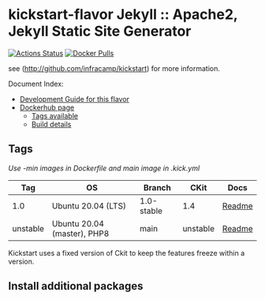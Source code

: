 
# kickstart-flavor Jekyll :: Apache2, Jekyll Static Site Generator

[![Actions Status](https://github.com/nfra-project/kickstart-flavor-jekyll/workflows/test/badge.svg)](https://github.com/nfra-project/kickstart-flavor-jekyll/actions)
[![Docker Pulls](https://img.shields.io/docker/pulls/nfra/kickstart-flavor-jekyll.svg)](https://github.com/nfra-project/kickstart-flavor-jekyll)

see (http://github.com/infracamp/kickstart) for more information.

Document Index:

- [Development Guide for this flavor](DEVELOPMENT.md)
- [Dockerhub page](https://hub.docker.com/r/nfra/kickstart-flavor-jekyll/)
    - [Tags available](https://hub.docker.com/r/nfra/kickstart-flavor-jekyll/tags/)
    - [Build details](https://hub.docker.com/r/nfra/kickstart-flavor-jekyll/builds/)


## Tags

*Use -min images in Dockerfile and main image in .kick.yml*

| Tag         | OS                            | Branch     | CKit | Docs |
|-------------|-------------------------------|------------|------|------|
| 1.0         | Ubuntu 20.04 (LTS)            | 1.0-stable | 1.4  | [Readme](https://github.com/nfra-project/kickstart-flavor-jekyll/tree/1.0-stable) |
| unstable    | Ubuntu 20.04 (master), PHP8   | main     | unstable  | [Readme](https://github.com/nfra-project/kickstart-flavor-jekyll/) |

Kickstart uses a fixed version of Ckit to keep the features freeze within
a version.

## Install additional packages


